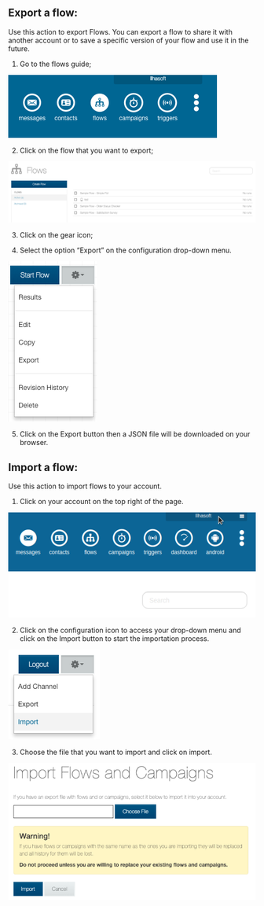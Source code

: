 ## Export a flow:
Use this action to export Flows. You can export a flow to share it with another account or to save a specific version of your flow and use it in the future.

1. Go to the flows guide;

![](/img/flow/flow77.png)

2. Click on the flow that you want to export;

![](/img/flow/flow78.png)

3. Click on the gear icon;

4. Select the option “Export” on the configuration drop-down menu.

![](/img/flow/flow79.png)

5. Click on the Export button then a JSON file will be downloaded on your browser.

## Import a flow:
Use this action to import flows to your account.

1. Click on your account on the top right of the page.

![](/img/flow/flow80.png)

2. Click on the configuration icon to access your drop-down menu and click on the Import button to start the importation process.

![](/img/flow/flow81.png)

3. Choose the file that you want to import and click on import.

![](/img/flow/flow82.png)